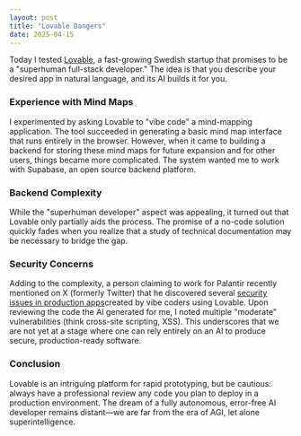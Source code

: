 ```yaml
---
layout: post
title: "Lovable Dangers"
date: 2025-04-15
---
```

Today I tested [Lovable](https://lovable.dev/), a fast-growing Swedish startup that promises to be a "superhuman full-stack developer." The idea is that you describe your desired app in natural language, and its AI builds it for you.

### Experience with Mind Maps

I experimented by asking Lovable to "vibe code" a mind-mapping application. The tool succeeded in generating a basic mind map interface that runs entirely in the browser. However, when it came to building a backend for storing these mind maps for future expansion and for other users, things became more complicated. The system wanted me to work with Supabase, an open source backend platform.

### Backend Complexity

While the "superhuman developer" aspect was appealing, it turned out that Lovable only partially aids the process. The promise of a no-code solution quickly fades when you realize that a study of technical documentation may be necessary to bridge the gap.

### Security Concerns

Adding to the complexity, a person claiming to work for Palantir recently mentioned on X (formerly Twitter) that he discovered several [security issues in production apps](https://x.com/danialasaria/status/1911862269996118272)created by vibe coders using Lovable. Upon reviewing the code the AI generated for me, I noted multiple "moderate" vulnerabilities (think cross-site scripting, XSS). This underscores that we are not yet at a stage where one can rely entirely on an AI to produce secure, production-ready software.

### Conclusion

Lovable is an intriguing platform for rapid prototyping, but be cautious: always have a professional review any code you plan to deploy in a production environment. The dream of a fully autonomous, error-free AI developer remains distant—we are far from the era of AGI, let alone superintelligence.